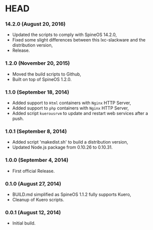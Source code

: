 # HEAD

### 14.2.0 (August 20, 2016)

  * Updated the scripts to comply with SpineOS 14.2.0,
  * Fixed some slight differences between this lxc-slackware and the distribution version,
  * Release.


### 1.2.0 (November 20, 2015)

  * Moved the build scripts to Github,
  * Built on top of SpineOS 1.2.0.


### 1.1.0 (September 18, 2014)

  * Added support to `Html` containers with `Nginx` HTTP Server,
  * Added support to `php` containers with `Nginx` HTTP Server,
  * Added script `kuerousrvm` to update and restart web services after a push.


### 1.0.1 (September 8, 2014)

  * Added script 'makedist.sh' to build a distribution version,
  * Updated Node.js package from 0.10.26 to 0.10.31.


### 1.0.0 (September 4, 2014)

  * First official Release.


### 0.1.0 (August 27, 2014)

  * BUILD.md simplified as SpineOS 1.1.2 fully supports Kuero,
  * Cleanup of Kuero scripts.


### 0.0.1 (August 12, 2014)

  * Initial build.
